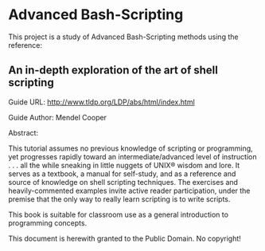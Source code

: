 Advanced Bash-Scripting
=======================

This project is a study of Advanced Bash-Scripting methods using the reference:

An in-depth exploration of the art of shell scripting
-----------------------------------------------------

Guide URL: http://www.tldp.org/LDP/abs/html/index.html

Guide Author: Mendel Cooper

Abstract:

This tutorial assumes no previous knowledge of scripting or programming, yet progresses rapidly toward an intermediate/advanced level of instruction . . . all the while sneaking in little nuggets of UNIX® wisdom and lore. It serves as a textbook, a manual for self-study, and as a reference and source of knowledge on shell scripting techniques. The exercises and heavily-commented examples invite active reader participation, under the premise that the only way to really learn scripting is to write scripts.

This book is suitable for classroom use as a general introduction to programming concepts.

This document is herewith granted to the Public Domain. No copyright!

